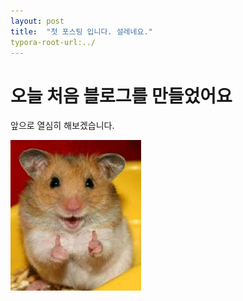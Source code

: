 ```yaml
---
layout: post
title:  "첫 포스팅 입니다. 설레네요."
typora-root-url:../
---
```


# 오늘 처음 블로그를 만들었어요

앞으로 열심히 해보겠습니다.

![hamster](/images/2024-06-26-first/hamster.jpg)
